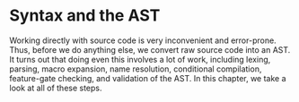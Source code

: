 # Syntax and the AST

Working directly with source code is very inconvenient and error-prone. Thus,
before we do anything else, we convert raw source code into an AST. It turns
out that doing even this involves a lot of work, including lexing, parsing,
macro expansion, name resolution, conditional compilation, feature-gate
checking, and validation of the AST. In this chapter, we take a look at all
of these steps.
